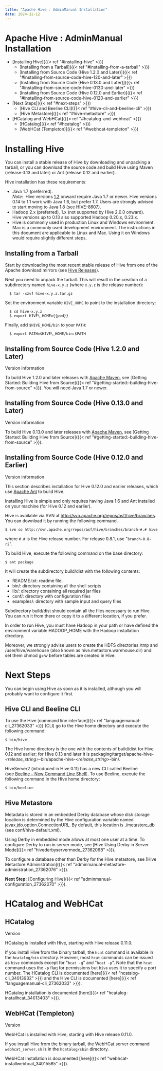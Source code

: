 ```yaml
---
title: "Apache Hive : AdminManual Installation"
date: 2024-12-12
---
```


# Apache Hive : AdminManual Installation

* [Installing Hive]({{< ref "#installing-hive" >}})
	+ [Installing from a Tarball]({{< ref "#installing-from-a-tarball" >}})
	+ [Installing from Source Code (Hive 1.2.0 and Later)]({{< ref "#installing-from-source-code-hive-120-and-later" >}})
	+ [Installing from Source Code (Hive 0.13.0 and Later)]({{< ref "#installing-from-source-code-hive-0130-and-later" >}})
	+ [Installing from Source Code (Hive 0.12.0 and Earlier)]({{< ref "#installing-from-source-code-hive-0120-and-earlier" >}})
* [Next Steps]({{< ref "#next-steps" >}})
	+ [Hive CLI and Beeline CLI]({{< ref "#hive-cli-and-beeline-cli" >}})
	+ [Hive Metastore]({{< ref "#hive-metastore" >}})
* [HCatalog and WebHCat]({{< ref "#hcatalog-and-webhcat" >}})
	+ [HCatalog]({{< ref "#hcatalog" >}})
	+ [WebHCat (Templeton)]({{< ref "#webhcat-templeton" >}})

# Installing Hive

You can install a stable release of Hive by downloading and unpacking a tarball, or you can download the source code and build Hive using Maven (release 0.13 and later) or Ant (release 0.12 and earlier).

Hive installation has these requirements:

* Java 1.7 (preferred).  
*Note:*  Hive versions [1.2](https://issues.apache.org/jira/browse/HIVE/fixforversion/12329345/?selectedTab=com.atlassian.jira.jira-projects-plugin:version-summary-panel) onward require Java 1.7 or newer. Hive versions 0.14 to 1.1 work with Java 1.6, but prefer 1.7. Users are strongly advised to start moving to Java 1.8 (see [HIVE-8607](https://issues.apache.org/jira/browse/HIVE-8607)).
* Hadoop 2.x (preferred), 1.x (not supported by Hive 2.0.0 onward).  
Hive versions up to 0.13 also supported Hadoop 0.20.x, 0.23.x.
* Hive is commonly used in production Linux and Windows environment. Mac is a commonly used development environment. The instructions in this document are applicable to Linux and Mac. Using it on Windows would require slightly different steps.

## Installing from a Tarball

Start by downloading the most recent stable release of Hive from one of the Apache download mirrors (see [Hive Releases](https://hive.apache.org/downloads.html)).

Next you need to unpack the tarball. This will result in the creation of a subdirectory named `hive-x.y.z` (where `x.y.z` is the release number):

```
  $ tar -xzvf hive-x.y.z.tar.gz

```

Set the environment variable `HIVE_HOME` to point to the installation directory:

```
  $ cd hive-x.y.z
  $ export HIVE\_HOME={{pwd}}

```

Finally, add `$HIVE_HOME/bin` to your `PATH`:

```
  $ export PATH=$HIVE\_HOME/bin:$PATH
```

## Installing from Source Code (Hive 1.2.0 and Later)

Version information

To build Hive 1.2.0 and later releases with [Apache Maven](http://maven.apache.org/), see [Getting Started: Building Hive from Source]({{< ref "#getting-started:-building-hive-from-source" >}}). You will need Java 1.7 or newer.

## Installing from Source Code (Hive 0.13.0 and Later)

Version information

To build Hive 0.13.0 and later releases with [Apache Maven](http://maven.apache.org/), see [Getting Started: Building Hive from Source]({{< ref "#getting-started:-building-hive-from-source" >}}).

## Installing from Source Code (Hive 0.12.0 and Earlier)

Version information

This section describes installation for Hive 0.12.0 and earlier releases, which use [Apache Ant](http://ant.apache.org/) to build Hive.

Installing Hive is simple and only requires having Java 1.6 and Ant installed on your machine (for Hive 0.12 and earlier).

Hive is available via SVN at <http://svn.apache.org/repos/asf/hive/branches>. You can download it by running the following command.

```
$ svn co http://svn.apache.org/repos/asf/hive/branches/branch-#.# hive

```

where `#.#` is the Hive release number. For release 0.8.1, use "`branch-0.8-r2`".

To build Hive, execute the following command on the base directory:

```
$ ant package

```

It will create the subdirectory build/dist with the following contents:

* README.txt: readme file.
* bin/: directory containing all the shell scripts
* lib/: directory containing all required jar files
* conf/: directory with configuration files
* examples/: directory with sample input and query files

Subdirectory build/dist should contain all the files necessary to run Hive. You can run it from there or copy it to a different location, if you prefer.

In order to run Hive, you must have Hadoop in your path or have defined the environment variable HADOOP\_HOME with the Hadoop installation directory.

Moreover, we strongly advise users to create the HDFS directories /tmp and /user/hive/warehouse (also known as hive.metastore.warehouse.dir) and set them chmod g+w before tables are created in Hive.

# Next Steps

You can begin using Hive as soon as it is installed, although you will probably want to configure it first.

## Hive CLI and Beeline CLI

To use the Hive [command line interface]({{< ref "languagemanual-cli_27362033" >}}) (CLI) go to the Hive home directory and execute the following command:

```
$ bin/hive

```

The Hive home directory is the one with the contents of build/dist for Hive 0.12 and earlier; for Hive 0.13 and later it is packaging/target/apache-hive-*<release\_string>*-bin/apache-hive-*<release\_string>*-bin/.

HiveServer2 (introduced in Hive 0.11) has a new CLI called Beeline (see [Beeline – New Command Line Shell](https://cwiki.apache.org/confluence/display/Hive/HiveServer2+Clients#HiveServer2Clients-Beeline--NewCommandLineShell)). To use Beeline, execute the following command in the Hive home directory:

```
$ bin/beeline
```

## Hive Metastore

Metadata is stored in an embedded Derby database whose disk storage location is determined by the Hive configuration variable named javax.jdo.option.ConnectionURL. By default, this location is ./metastore\_db (see conf/hive-default.xml).

Using Derby in embedded mode allows at most one user at a time. To configure Derby to run in server mode, see [Hive Using Derby in Server Mode]({{< ref "hivederbyservermode_27362068" >}}).

To configure a database other than Derby for the Hive metastore, see [Hive Metastore Administration]({{< ref "adminmanual-metastore-administration_27362076" >}}).

**Next Step:** [Configuring Hive]({{< ref "adminmanual-configuration_27362070" >}}).

# HCatalog and WebHCat

## HCatalog

Version

HCatalog is installed with Hive, starting with Hive release 0.11.0.

If you install Hive from the binary tarball, the `hcat` command is available in the `hcatalog/bin` directory. However, most `hcat` commands can be issued as `hive` commands except for "`hcat -g`" and "`hcat -p`". Note that the `hcat` command uses the `-p` flag for permissions but `hive` uses it to specify a port number. The HCatalog CLI is documented [here]({{< ref "hcatalog-cli_34013932" >}}) and the Hive CLI is documented [here]({{< ref "languagemanual-cli_27362033" >}}).

HCatalog installation is documented [here]({{< ref "hcatalog-installhcat_34013403" >}}).

## WebHCat (Templeton)

Version

WebHCat is installed with Hive, starting with Hive release 0.11.0.

If you install Hive from the binary tarball, the WebHCat server command `webhcat_server.sh` is in the `hcatalog/sbin` directory.

WebHCat installation is documented [here]({{< ref "webhcat-installwebhcat_34015585" >}}).

 

 

